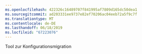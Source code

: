 ```yaml
---
ms.openlocfilehash: 422326c16489707f841995af7809d165dc50dea1
ms.sourcegitcommit: ad203331ee9737e82ef70206ac04eeb72a5f9c7f
ms.translationtype: MT
ms.contentlocale: de-DE
ms.lasthandoff: 06/18/2019
ms.locfileid: "67223076"
---
```

Tool zur Konfigurationsmigration